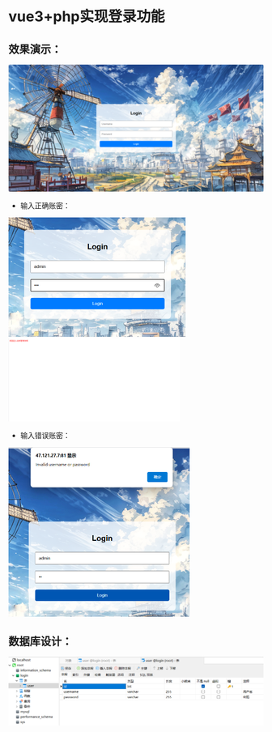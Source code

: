 # vue3+php实现登录功能

## 效果演示：

<img src="readmeP\image1.png">

* 输入正确账密：

<img src="readmeP\image2.png" style="zoom:50%;" >

<img src="readmeP\image3.png" style="zoom:33%;" >

* 输入错误账密：

<img src="readmeP\image4.png" style="zoom:50%;" >

## 数据库设计：

<img src="readmeP\image5.png" style="zoom: 50%;" >
